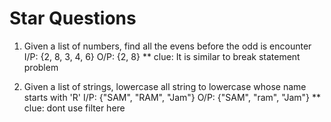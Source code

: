 # Star Questions

1. Given a list of numbers, find all the evens before the odd is encounter
   I/P: {2, 8, 3, 4, 6}
   O/P: {2, 8}
** clue: It is similar to break statement problem

3. Given a list of strings, lowercase all string to lowercase whose name starts with 'R'
   I/P: {"SAM", "RAM", "Jam"}
   O/P: {"SAM", "ram", "Jam"}
** clue: dont use filter here   
   
